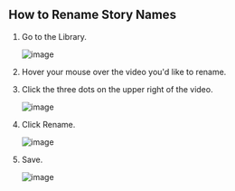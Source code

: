 ## How to Rename Story Names

1. Go to the Library.

   ![image](https://github.com/user-attachments/assets/91146883-3c96-4039-a13e-4a2171f43f83)

2. Hover your mouse over the video you'd like to rename.
3. Click the three dots on the upper right of the video.

   ![image](https://github.com/user-attachments/assets/cd8f2133-c878-49b6-a0fc-f6b78f2ce20a)

4. Click Rename.

   ![image](https://github.com/user-attachments/assets/0d8cc166-3424-4b0e-80f1-38ca279b2c5a)

5. Save.

   ![image](https://github.com/user-attachments/assets/65c49f67-db41-4e01-8d7f-25150e067bba)